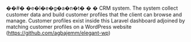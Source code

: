 ��#� �e�l�e�g�a�n�t�
�
�
CRM system. The system collect customer data and build customer profiles that the client can browse and manage. Customer profiles exist inside this Laravel dashboard adjoined by matching customer profiles on a WordPress website (https://github.com/agbajemm/elegant-wp)
